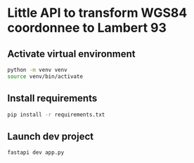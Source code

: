 # Little API to transform WGS84 coordonnee to Lambert 93

## Activate virtual environment

```bash
python -m venv venv
source venv/bin/activate
```

## Install requirements

```bash
pip install -r requirements.txt
```

## Launch dev project

```bash
fastapi dev app.py
```
